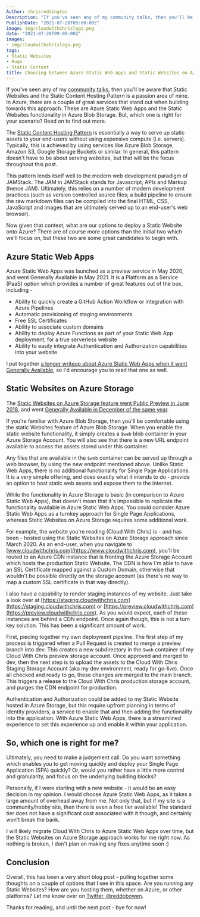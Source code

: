 ```yaml
---
Author: chrisreddington
Description: "If you've seen any of my community talks, then you'll be aware that Static Websites and the Static Content Hosting Pattern is a passion area of mine. In Azure, there are a couple of great services that stand out when building towards this approach. These are Azure Static Web Apps and the Static Websites functionality in Azure Blob Storage. But, which one is right for your scenario? Read on to find out more."
PublishDate: "2021-07-28T09:00:00Z"
image: img/cloudwithchrislogo.png
date: "2021-07-28T09:00:00Z"
images:
- img/cloudwithchrislogo.png
tags:
- Static Websites
- Hugo
- Static Content
title: Choosing between Azure Static Web Apps and Static Websites on Azure Storage
---
```

If you've seen any of my [community talks](/talk), then you'll be aware that Static Websites and the Static Content Hosting Pattern is a passion area of mine. In Azure, there are a couple of great services that stand out when building towards this approach. These are Azure Static Web Apps and the Static Websites functionality in Azure Blob Storage. But, which one is right for your scenario? Read on to find out more.

The [Static Content Hosting Pattern](https://docs.microsoft.com/en-us/azure/architecture/patterns/static-content-hosting) is essentially a way to serve up static assets to your end-users without using expensive compute (i.e. servers). Typically, this is achieved by using services like Azure Blob Storage, Amazon S3, Google Storage Buckets or similar. In general, this pattern doesn't have to be about serving websites, but that will be the focus throughout this post.

This pattern lends itself well to the modern web development paradigm of JAMStack. The JAM in JAMStack stands for Javascript, APIs and Markup (hence JAM). Ultimately, this relies on a number of modern development practices (such as version controlled source files; a build pipeline to ensure the raw markdown files can be compiled into the final HTML, CSS, JavaScript and images that are ultimately served up to an end-user's web browser).

Now given that context, what are our options to deploy a Static Website onto Azure? There are of course more options than the initial two which we'll focus on, but these two are some great candidates to begin with.

## Azure Static Web Apps

Azure Static Web Apps was launched as a preview service in May 2020, and went Generally Available in May 2021. It is a Platform as a Service (PaaS) option which provides a number of great features out of the box, including -

* Ability to quickly create a GitHub Action Workflow or integration with Azure Pipelines
* Automatic provisioning of staging environments
* Free SSL Certificates
* Ability to associate custom domains
* Ability to deploy Azure Functions as part of your Static Web App deployment, for a true serverless website
* Ability to easily integrate Authentication and Authorization capabilities into your website

I put together [a longer writeup about Azure Static Web Apps when it went Generally Available](blog/static-webapps-general-availability/), so I'd encourage you to read that one as well.

## Static Websites on Azure Storage

The [Static Websites on Azure Storage feature went Public Preview in June 2018](https://azure.microsoft.com/en-gb/updates/azure-storage-static-web-hosting-public-preview/), and went [Generally Available in December of the same year](https://azure.microsoft.com/en-gb/updates/general-availability-static-websites-on-azure-storage/).

If you're familiar with Azure Blob Storage, then you'll be comfortable using the static Websites feature of Azure Blob Storage. When you enable the static website functionality, it simply creates a ``$web`` blob container in your Azure Storage Account. You will also see that there is a new URL endpoint available to access the assets stored under this container.

Any files that are available in the ``$web`` container can be served up through a web browser, by using the new endpoint mentioned above. Unlike Static Web Apps, there is no additional functionality for Single Page Applications. It is a very simple offering, and does exactly what it intends to do - provide an option to host static web assets and expose them to the internet.

While the functionality in Azure Storage is basic (in comparison to Azure Static Web Apps), that doesn't mean that it's impossible to replicate the functionality available in Azure Static Web Apps. You could consider Azure Static Web Apps as a turnkey approach for Single Page Applications, whereas Static Websites on Azure Storage requires some additional work.

For example, the website you're reading (Cloud With Chris) is - and has been - hosted using the Static Websites on Azure Storage approach since March 2020. As an end-user, when you navigate to [www.cloudwithchris.com](https://www.cloudwithchris.com), you'll be routed to an Azure CDN instance that is fronting the Azure Storage Account which hosts the production Static Website. The CDN is how I'm able to have an SSL Certificate mapped against a Custom Domain, otherwise that wouldn't be possible directly on the storage account (as there's no way to map a custom SSL certificate in that way directly).

I also have a capability to render staging instances of my website. Just take a look over at [https://staging.cloudwithchris.com](https://staging.cloudwithchris.com) or [https://preview.cloudwithchris.com](https://preview.cloudwithchris.com). As you would expect, each of these instances are behind a CDN endpoint. Once again though, this is not a turn key solution. This has been a significant amount of work.

First, piecing together my own deployment pipeline. The first step of my process is triggered when a Pull Request is created to merge a preview branch into dev. This creates a new subdirectory in the ``$web`` container of my Cloud With Chris preview storage account. Once approved and merged to dev, then the next step is to upload the assets to the Cloud With Chris Staging Storage Account (aka my dev environment, ready for go-live). Once all checked and ready to go, these changes are merged to the main branch. This triggers a release to the Cloud With Chris production storage account, and purges the CDN endpoint for production.

Authentication and Authorization could be added to my Static Website hosted in Azure Storage, but this require upfront planning in terms of identity providers, a service to enable that and then adding the functionality into the application. With Azure Static Web Apps, there is a streamlined experience to set this experience up and enable it within your application.

## So, which one is right for me?

Ultimately, you need to make a judgement call. Do you want something which enables you to get moving quickly and deploy your Single Page Application (SPA) quickly? Or, would you rather have a little more control and granularity, and focus on the underlying building blocks?

Personally, if I were starting with a new website - it would be an easy decision in my opinion. I would choose Azure Static Web Apps, as it takes a large amount of overhead away from me. Not only that, but if my site is a community/hobby site, then there is even a free tier available! The standard tier does not have a significant cost associated with it though, and certainly won't break the bank.

I will likely migrate Cloud With Chris to Azure Static Web Apps over time, but the Static Websites on Azure Storage approach works for me right now. As nothing is broken, I don't plan on making any fixes anytime soon :)

## Conclusion

Overall, this has been a very short blog post - pulling together some thoughts on a couple of options that I see in this space. Are you running any Static Websites? How are you hosting them, whether on Azure, or other platforms? Let me know over on [Twitter, @reddobowen](https://twitter.com/reddobowen).

Thanks for reading, and until the next post - bye for now!
